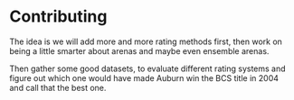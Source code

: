 Contributing
============

The idea is we will add more and more rating methods first, then work on being a little smarter about arenas and
maybe even ensemble arenas.

Then gather some good datasets, to evaluate different rating systems and figure out which one would have made Auburn win
 the BCS title in 2004 and call that the best one.
 
 